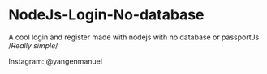 # NodeJs-Login-No-database
A cool login and register made with nodejs with no database or passportJs
/*Really simple*/

Instagram: @yangenmanuel
